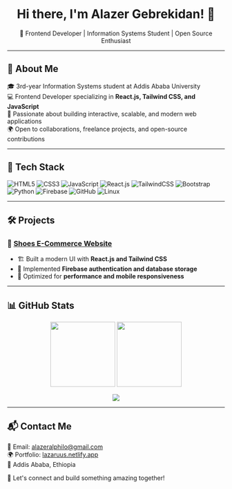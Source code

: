 <h1 align="center">Hi there, I'm Alazer Gebrekidan! 👋</h1>

<p align="center">
🚀 Frontend Developer | Information Systems Student | Open Source Enthusiast
</p>

---

## 🌟 About Me
🎓 3rd-year Information Systems student at Addis Ababa University  
💻 Frontend Developer specializing in **React.js, Tailwind CSS, and JavaScript**  
🎨 Passionate about building interactive, scalable, and modern web applications  
🌍 Open to collaborations, freelance projects, and open-source contributions  

---

## 🔧 Tech Stack
![HTML5](https://img.shields.io/badge/HTML5-ED8B00?style=for-the-badge&logo=html5&logoColor=white)
![CSS3](https://img.shields.io/badge/CSS3-1572B6?style=for-the-badge&logo=css3&logoColor=white)
![JavaScript](https://img.shields.io/badge/JavaScript-F7DF1E?style=for-the-badge&logo=javascript&logoColor=black)
![React.js](https://img.shields.io/badge/React-61DAFB?style=for-the-badge&logo=react&logoColor=black)
![TailwindCSS](https://img.shields.io/badge/TailwindCSS-06B6D4?style=for-the-badge&logo=tailwindcss&logoColor=white)
![Bootstrap](https://img.shields.io/badge/Bootstrap-563D7C?style=for-the-badge&logo=bootstrap&logoColor=white)
![Python](https://img.shields.io/badge/Python-FFD43B?style=for-the-badge&logo=python&logoColor=blue)
![Firebase](https://img.shields.io/badge/Firebase-FFCA28?style=for-the-badge&logo=firebase&logoColor=black)
![GitHub](https://img.shields.io/badge/GitHub-181717?style=for-the-badge&logo=github&logoColor=white)
![Linux](https://img.shields.io/badge/Linux-FCC624?style=for-the-badge&logo=linux&logoColor=black)

---

## 🛠 Projects
### 📌 [Shoes E-Commerce Website](https://github.com/Alexclouth/Shoes-e-commerce)
- 🏗 Built a modern UI with **React.js and Tailwind CSS**
- 🔐 Implemented **Firebase authentication and database storage**
- 📱 Optimized for **performance and mobile responsiveness**

---

## 📊 GitHub Stats
<p align="center">
  <img src="https://github-readme-stats.vercel.app/api?username=AlazerGebrekidan&show_icons=true&theme=dark" height="150">
  <img src="https://github-readme-streak-stats.herokuapp.com/?user=AlazerGebrekidan&theme=dark" height="150">
</p>

<p align="center">
  <img src="https://github-readme-stats.vercel.app/api/top-langs/?username=AlazerGebrekidan&layout=compact&theme=dark">
</p>

---

## 📬 Contact Me
📧 Email: [alazeralphilo@gmail.com](mailto:alazeralphilo@gmail.com)  
🌍 Portfolio: [lazaruus.netlify.app](https://lazaruus.netlify.app/)  
📍 Addis Ababa, Ethiopia  

🚀 Let's connect and build something amazing together!  
